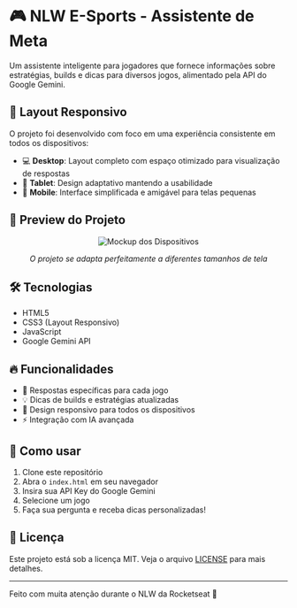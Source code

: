 # 🎮 NLW E-Sports - Assistente de Meta

Um assistente inteligente para jogadores que fornece informações sobre estratégias, builds e dicas para diversos jogos, alimentado pela API do Google Gemini.

## 📱 Layout Responsivo

O projeto foi desenvolvido com foco em uma experiência consistente em todos os dispositivos:

- 💻 **Desktop**: Layout completo com espaço otimizado para visualização de respostas
- 📱 **Tablet**: Design adaptativo mantendo a usabilidade
- 📱 **Mobile**: Interface simplificada e amigável para telas pequenas

## 🎨 Preview do Projeto

<div align="center">

![Mockup dos Dispositivos](./assets/mockup-devices.png)

_O projeto se adapta perfeitamente a diferentes tamanhos de tela_

</div>

## 🛠️ Tecnologias

- HTML5
- CSS3 (Layout Responsivo)
- JavaScript
- Google Gemini API

## 🔥 Funcionalidades

- 🎯 Respostas específicas para cada jogo
- 💡 Dicas de builds e estratégias atualizadas
- 📱 Design responsivo para todos os dispositivos
- ⚡ Integração com IA avançada

## 🚀 Como usar

1. Clone este repositório
2. Abra o `index.html` em seu navegador
3. Insira sua API Key do Google Gemini
4. Selecione um jogo
5. Faça sua pergunta e receba dicas personalizadas!

## 📝 Licença

Este projeto está sob a licença MIT. Veja o arquivo [LICENSE](LICENSE) para mais detalhes.

---

Feito com muita atenção durante o NLW da Rocketseat 🚀
